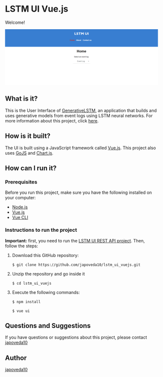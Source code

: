 # LSTM UI Vue.js

Welcome!

![LSTM Proposed Approach UI Main Page](https://raw.githubusercontent.com/japoveda10/lstm_ui_vuejs/master/IMAGE.png)

## What is it?

This is the User Interface of [GenerativeLSTM](https://github.com/AdaptiveBProcess/GenerativeLSTM), an application that builds and uses generative models from event logs using LSTM neural networks. For more information about this project, click [here](https://link.springer.com/chapter/10.1007/978-3-030-26619-6_19).

## How is it built?

The UI is built using a JavaScript framework called [Vue.js](https://vuejs.org). This project also uses [GoJS](https://gojs.net/latest/index.html) and [Chart.js](https://www.chartjs.org).

## How can I run it?

### Prerequisites

Before you run this project, make sure you have the following installed on your computer:

- [Node.js](https://nodejs.org/es/)
- [Vue.js](https://vuejs.org/v2/guide/installation.html)
- [Vue CLI](https://cli.vuejs.org)

### Instructions to run the project

**Important:** first, you need to run the [LSTM UI REST API project](https://github.com/japoveda10/lstm_ui_REST_API). Then, follow the steps:

1. Download this GitHub repository:

   ```
   $ git clone https://github.com/japoveda10/lstm_ui_vuejs.git
   ```

2. Unzip the repository and go inside it

   ```
   $ cd lstm_ui_vuejs
   ```

3. Execute the following commands:

   ```
   $ npm install
   ```
   
   ```
   $ vue ui
   ```

## Questions and Suggestions

If you have questions or suggestions about this project, please contact [japoveda10](https://github.com/japoveda10)

## Author

[japoveda10](https://github.com/japoveda10)
